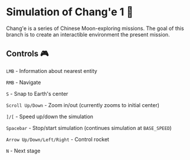 # Simulation of Chang'e 1 🚀
Chang'e is a series of Chinese Moon-exploring missions. The goal of this branch is to create an interactible environment the present mission.

## Controls 🎮
`LMB` - Information about nearest entity

`RMB` - Navigate

`S` - Snap to Earth's center

`Scroll Up/Down` - Zoom in/out (currently zooms to initial center)

`]/[` - Speed up/down the simulation 

`Spacebar` - Stop/start simulation (continues simulation at `BASE_SPEED`)

`Arrow Up/Down/Left/Right` - Control rocket

`N` - Next stage

